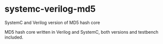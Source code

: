 # systemc-verilog-md5
SystemC and Verilog version of MD5 hash core

MD5 hash core written in Verilog and SystemC, both versions and testbench included.
